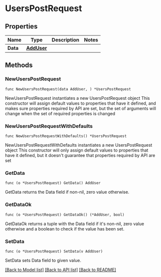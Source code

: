 # UsersPostRequest

## Properties

Name | Type | Description | Notes
------------ | ------------- | ------------- | -------------
**Data** | [**AddUser**](AddUser.md) |  | 

## Methods

### NewUsersPostRequest

`func NewUsersPostRequest(data AddUser, ) *UsersPostRequest`

NewUsersPostRequest instantiates a new UsersPostRequest object
This constructor will assign default values to properties that have it defined,
and makes sure properties required by API are set, but the set of arguments
will change when the set of required properties is changed

### NewUsersPostRequestWithDefaults

`func NewUsersPostRequestWithDefaults() *UsersPostRequest`

NewUsersPostRequestWithDefaults instantiates a new UsersPostRequest object
This constructor will only assign default values to properties that have it defined,
but it doesn't guarantee that properties required by API are set

### GetData

`func (o *UsersPostRequest) GetData() AddUser`

GetData returns the Data field if non-nil, zero value otherwise.

### GetDataOk

`func (o *UsersPostRequest) GetDataOk() (*AddUser, bool)`

GetDataOk returns a tuple with the Data field if it's non-nil, zero value otherwise
and a boolean to check if the value has been set.

### SetData

`func (o *UsersPostRequest) SetData(v AddUser)`

SetData sets Data field to given value.



[[Back to Model list]](../README.md#documentation-for-models) [[Back to API list]](../README.md#documentation-for-api-endpoints) [[Back to README]](../README.md)


